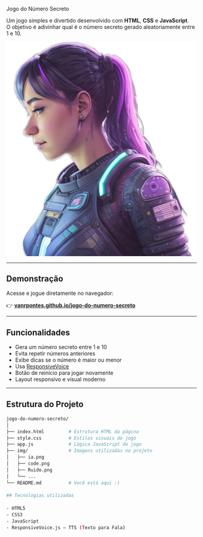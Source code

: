  Jogo do Número Secreto

Um jogo simples e divertido desenvolvido com **HTML**, **CSS** e **JavaScript**.  
O objetivo é adivinhar qual é o número secreto gerado aleatoriamente entre 1 e 10.

![Imagem do jogo](./img/ia.png)

---

## Demonstração

Acesse e jogue diretamente no navegador:

👉 **[vanrpontes.github.io/jogo-do-numero-secreto](https://vanrpontes.github.io/jogo-do-numero-secreto/)**

---

## Funcionalidades

- Gera um número secreto entre 1 e 10
- Evita repetir números anteriores
- Exibe dicas se o número é maior ou menor
- Usa [ResponsiveVoice](https://responsivevoice.org/)
- Botão de reinício para jogar novamente
- Layout responsivo e visual moderno

---

## Estrutura do Projeto

```bash
jogo-do-numero-secreto/
│
├── index.html         # Estrutura HTML da página
├── style.css          # Estilos visuais do jogo
├── app.js             # Lógica JavaScript do jogo
├── img/               # Imagens utilizadas no projeto
│   ├── ia.png
│   ├── code.png
│   ├── Ruido.png
│   └── ...
└── README.md          # Você está aqui :)

## Tecnologias utilizadas

- HTML5
- CSS3
- JavaScript
- ResponsiveVoice.js – TTS (Texto para Fala)
